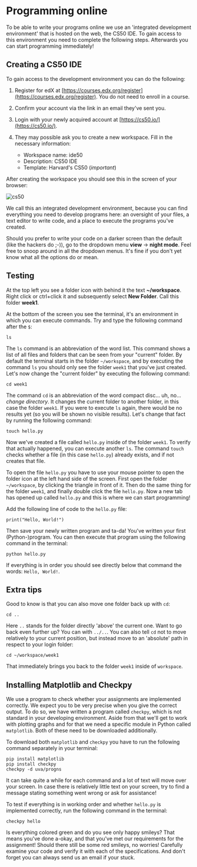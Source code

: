 # Programming online

To be able to write your programs online we use an 'integrated development environment' that is hosted on the web, the CS50 IDE. To gain access to this environment you need to complete the following steps. Afterwards you can start programming immediately!

## Creating a CS50 IDE

To gain access to the development environment you can do the following:

1. Register for edX at [https://courses.edx.org/register](https://courses.edx.org/register). You do not need to enroll in a course.

2. Confirm your account via the link in an email they've sent you.

3. Login with your newly acquired account at [https://cs50.io/](https://cs50.io/).

4. They may possible ask you to create a new workspace. Fill in the necessary information:

    - Workspace name: ide50
    - Description: CS50 IDE
    - Template: Harvard's CS50 (*important*)

After creating the workspace you should see this in the screen of your browser:

![cs50](cs50.png)

We call this an integrated development environment, because you can find everything you need to develop programs here: an oversight of your files, a text editor to write code, and a place to execute the programs you've created.

Should you prefer to write your code on a darker screen than the default (like the hackers do ;-)), go to the dropdown menu **view** -> **night mode**. Feel free to snoop around in all the dropdown menus. It's fine if you don't yet know what all the options do or mean.

## Testing

At the top left you see a folder icon with behind it the text **~/workspace**. Right click or ctrl+click it and subsequently select **New Folder**. Call this folder **week1**.

At the bottom of the screen you see the terminal, it's an environment in which you can execute commands. Try and type the following command after the `$`:

    ls

The `ls` command is an abbreviation of the word list. This command shows a list of all files and folders that can be seen from your "current" folder. By default the terminal starts in the folder `~/workspace`, and by executing the command `ls` you should only see the folder `week1` that you've just created. Let's now change the "current folder" by executing the following command:

    cd week1

The command `cd` is an abbreviation of the word compact disc... uh, no... *change directory*. It changes the current folder to another folder, in this case the folder `week1`. If you were to execute `ls` again, there would be no results yet (so you will be shown no visible results). Let's change that fact by running the following command:

    touch hello.py

Now we've created a file called `hello.py` inside of the folder `week1`. To verify that actually happened, you can execute another `ls`. The command `touch` checks whether a file (in this case `hello.py`) already exists, and if not creates that file.

To open the file `hello.py` you have to use your mouse pointer to open the folder icon at the left hand side of the screen. First open the folder `~/workspace`, by clicking the triangle in front of it. Then do the same thing for the folder `week1`, and finally double click the file `hello.py`. Now a new tab has opened up called `hello.py` and this is where we can start programming!

Add the following line of code to the `hello.py` file:

    print("Hello, World!")

Then save your newly written program and ta-da! You've written your first (Python-)program. You can then execute that program using the following command in the terminal:

    python hello.py

If everything is in order you should see directly below that command the words: `Hello, World!`.

## Extra tips

Good to know is that you can also move one folder back up with `cd`:

    cd ..

Here `..` stands for the folder directly 'above' the current one. Want to go back even further up? You can with `../..`. You can also tell `cd` not to move relatively to your current position, but instead move to an 'absolute' path in respect to your login folder:

    cd ~/workspace/week1

That immediately brings you back to the folder `week1` inside of `workspace`.

## Installing Matplotlib and Checkpy

We use a program to check whether your assignments are implemented correctly. We expect you to be very precise when you give the correct output. To do so, we have written a program called `checkpy`, which is not standard in your developing environment. Aside from that we'll get to work with plotting graphs and for that we need a specific module in Python called `matplotlib`. Both of these need to be downloaded additionally.

To download both `matplotlib` and `checkpy` you have to run the following command separately in your terminal:

    pip install matplotlib
    pip install checkpy
    checkpy -d uva/progns

It can take quite a while for each command and a lot of text will move over your screen. In case there is relatively little text on your screen, try to find a message stating something went wrong or ask for assistance! 

To test if everything is in working order and whether `hello.py` is implemented correctly, run the following command in the terminal:

    checkpy hello

Is everything colored green and do you see only happy smileys? That means you've done a-okay, and that you've met our requirements for the assignment! Should there still be some red smileys, no worries! Carefully examine your code and verify it with each of the specifications. And don't forget you can always send us an email if your stuck.
